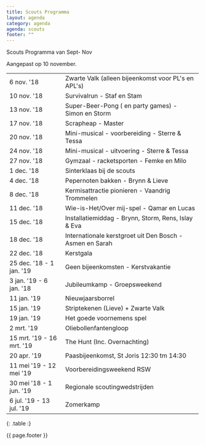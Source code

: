 ```yaml
---
title: Scouts Programma
layout: agenda
category: agenda
agenda: scouts
footer: ""
---
```


Scouts Programma van Sept- Nov

Aangepast op 10 november.

| | |
|---|---|
| 6 nov. '18 | Zwarte Valk (alleen bijeenkomst voor PL's en APL's) |
| 10 nov. '18 | Survivalrun - Staf en Stam |
| 13 nov. '18 | Super-Beer-Pong ( en party games) - Simon en Storm |
| 17 nov. '18 | Scrapheap - Master |
| 20 nov. '18 | Mini-musical - voorbereiding - Sterre & Tessa |
| 24 nov. '18 | Mini-musical - uitvoering - Sterre & Tessa |
| 27 nov. '18 | Gymzaal - racketsporten - Femke en Milo |
| 1 dec. '18 | Sinterklaas bij de scouts |
| 4 dec. '18 | Pepernoten bakken - Brynn & Lieve |
| 8 dec. '18 | Kermisattractie pionieren - Vaandrig Trommelen |
| 11 dec. '18 | Wie-is-Het/Over mij-spel - Qamar en Lucas |
| 15 dec. '18 | Installatiemiddag - Brynn, Storm, Rens, Islay & Eva |
| 18 dec. '18 | Internationale kerstgroet uit Den Bosch - Asmen en Sarah |
| 22 dec. '18 | Kerstgala |
| 25 dec. '18 - 1 jan. '19 | Geen bijeenkomsten - Kerstvakantie |
| 3 jan. '19 - 6 jan. '18 | Jubileumkamp - Groepsweekend |
| 11 jan. '19 | Nieuwjaarsborrel |
| 15 jan. '19 | Striptekenen (Lieve) + Zwarte Valk |
| 19 jan. '19 | Het goede voornemens spel |
| 2 mrt. '19 | Oliebollenfantengloop |
| 15 mrt. '19 - 16 mrt. '19 | The Hunt (Inc. Overnachting) |
| 20 apr. '19 | Paasbijeenkomst, St Joris 12:30 tm 14:30 |
| 11 mei '19 - 12 mei '19 | Voorbereidingsweekend RSW |
| 30 mei '18 - 1 jun. '19 | Regionale scoutingwedstrijden |
| 6 jul. '19 - 13 jul. '19 | Zomerkamp |
{: .table :}

{{ page.footer }}

